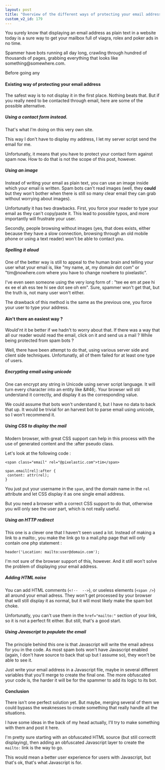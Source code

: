```yaml
---
layout: post
title: "Overview of the different ways of protecting your email address"
custom_v2_id: 179
---
```


<p>You surely know that displaying an email address as plain text in a website today is a sure way to get your mailbox full of viagra, rolex and poker ads in no time.</p>
<p>Spammer have bots running all day long, crawling through hundred of thousands of pages, grabbing everything that looks like something@somewhere.com.</p>
<p>Before going any</p>
<h4>Existing way of protecting your email address</h4>
<p>The safest way is to not display it in the first place. Nothing beats that. But if you really need to be contacted through email, here are some of the possible alternative.</p>
<h5>Using a contact form instead.</h5>
<p>That's what I'm doing on this very own site.</p>
<p>This way I don't have to display my address, I let my server script send the email for me.</p>
<p>Unfortunatly, it means that you have to protect your contact form against spam now. How to do that is not the scope of this post, however.</p>
<h5>Using an image</h5>
<p>Instead of writing your email as plain text, you can use an image inside which your email is written. Spam bots can't read images (well, they <strong>could</strong> but they won't bother when there is still so many clear email they can grab without worrying about images).</p>
<p>Unfortunatly it has two drawbacks. First, you force your reader to type your email as they can't copy/paste it. This lead to possible typos, and more importantly will frustrate your user.</p>
<p>Secondly, people browsing without images (yes, that does exists, either because they have a slow connection, browsing through an old mobile phone or using a text reader) won't be able to contact you.</p>
<h5>Spelling it aloud</h5>
<p>One of the better way is still to appeal to the human brain and telling your user what your email is, like "my name, at, my domain dot com" or "tim@nowhere.com where you have to change nowhere to pixelastic".</p>
<p>I've even seen someone using the very long form of : "tee ee em at pee hi ex ee el ah ess tee hi see dot see oh em". Sure, spammer won't get that, but the truth is, not many user won't either.</p>
<p>The drawback of this method is the same as the previous one, you force your user to type your address.</p>
<h4>Ain't there an easiest way ?</h4>
<p>Would'nt it be better if we hadn't to worry about that. If there was a way that all our reader would read the email, click on it and send us a mail ? While being protected from spam bots ?</p>
<p>Well, there have been attempt to do that, using various server side and client side techniques. Unfortunatly, all of them failed for at least one type of users.</p>
<h5>Encrypting email using unicode</h5>
<p>One can encrypt any string in Unicode using server script language. It will turn every character into an entity like &amp;#46;. Your browser will stil understand it correctly, and display it as the corresponding value.</p>
<p>We could assume that bots won't understand it, but I have no data to back that up. It would be trivial for an harvest bot to parse email using unicode, so I won't recommend it.</p>
<h5>Using CSS to display the mail</h5>
<p>Modern browser, with great CSS support can help in this process with the use of generated content and the :after pseudo class.</p>
<p>Let's look at the following code :</p>
<pre><code lang="html">&lt;span class="email" rel="@pixelastic.com"&gt;tim&lt;/span&gt;</code></pre>
<pre><code lang="css">span.email[rel]:after {<br />	content: attr(rel);<br />}<br /></code></pre>
<p>You just put your username in the <code>span</code>, and the domain name in the <code>rel </code>attribute and let CSS display it as one single email address.</p>
<p>But you need a browser with a correct CSS support to do that, otherwise you will only see the user part, which is not really useful.</p>
<h5>Using an HTTP redirect</h5>
<p>This one is a clever one that I haven't seen used a lot. Instead of making a link to a mailto:, you make the link go to a mail.php page that will only contain one php statement :</p>
<pre><code lang="php">header('Location: mailto:user@domain.com');<br /></code></pre>
<p>I'm not sure of the browser support of this, however. And it still won't solve the problem of displaying your email address.</p>
<h5>Adding HTML noise</h5>
<p>You can add HTML comments (<code>&lt;!--  --&gt;</code>), or useless elements (<code>&lt;span /&gt;</code>) all  around your email adress. They won't get processed by your browser that  will still display it as normal, but it will most likely make the spam  bot choke.</p>
<p>Unfortunatly, you can't use them in the <code>href="mailto:"</code> section of your link, so it is not a perfect fit either. But still, that's a good start.</p>
<h5>Using Javascript to populate the email</h5>
<p>The principle behind this one is that Javascript will write the email adress for you in the code. As most spam bots won't have Javascript enabled (again, I don't have source to back that up but I assume so), they won't be able to see it.</p>
<p>Just write your email address in a Javascript file, maybe in several different variables that you'll merge to create the final one. The more obfuscated your code is, the harder it will be for the spammer to add its logic to its bot.</p>
<h4>Conclusion</h4>
<p>There isn't one perfect solution yet. But maybe, merging several of them we could bypass the weaknesses to create something that really handle all the situations.</p>
<p>I have some ideas in the back of my head actually, I'll try to make something with them and post it here.</p>
<p>I'm pretty sure starting with an obfuscated HTML source (but still correctlt displaying), then adding an obfuscated Javascript layer to create the <code>mailto:</code> link is the way to go.</p>
<p>This would mean a better user experience for users with Javascript, but that's ok, that's what Javascript is for.</p>